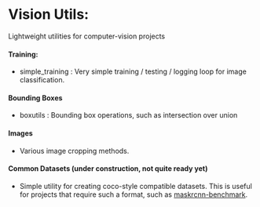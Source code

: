 # Vision Utils:
Lightweight utilities for computer-vision projects
#### Training:
* simple_training : Very simple training / testing / logging loop for image classification. 

#### Bounding Boxes
* boxutils : Bounding box operations, such as intersection over union
#### Images 
* Various image cropping methods.
#### Common Datasets (under construction, not quite ready yet)
* Simple utility for creating coco-style compatible datasets. This is useful for projects
that require such a format, such as [maskrcnn-benchmark](https://github.com/facebookresearch/maskrcnn-benchmark).
